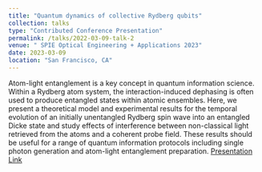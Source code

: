 ```yaml
---
title: "Quantum dynamics of collective Rydberg qubits"
collection: talks
type: "Contributed Conference Presentation"
permalink: /talks/2022-03-09-talk-2
venue: " SPIE Optical Engineering + Applications 2023"
date: 2023-03-09
location: "San Francisco, CA"
---
```


Atom-light entanglement is a key concept in quantum information science. Within a Rydberg atom system, the interaction-induced dephasing is often used to produce entangled states within atomic ensembles. Here, we present a theoretical model and experimental results for the temporal evolution of an initially unentangled Rydberg spin wave into an entangled Dicke state and study effects of interference between non-classical light retrieved from the atoms and a coherent probe field. These results should be useful for a range of quantum information protocols including single photon generation and atom-light entanglement preparation.
[Presentation Link](https://doi.org/10.1117/12.2657266)
